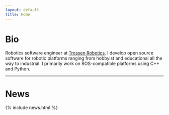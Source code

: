 ```yaml
---
layout: default
title: Home
---
```


# Bio

Robotics software engineer at [Trossen Robotics](https://www.trossenrobotics.com/). I develop open source 
software for robotic platforms ranging from hobbyist and educational all the way to industrial. I primarily work 
on ROS-compatible platforms using C++ and Python.

---

# News

{% include news.html %}
